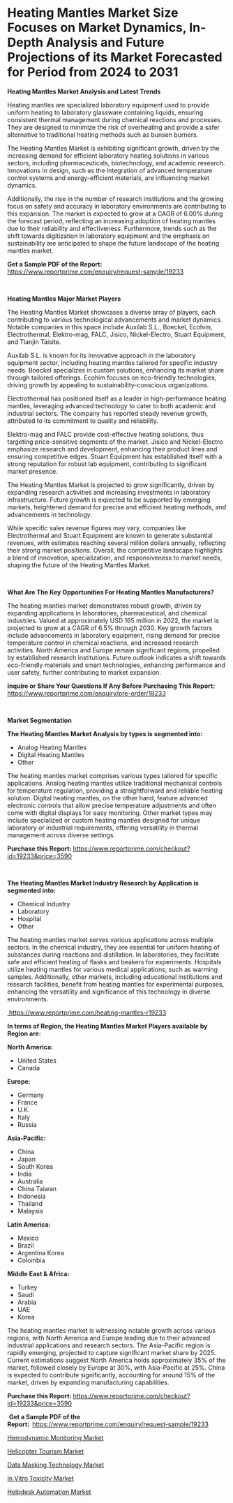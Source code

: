 <p><h1>Heating Mantles Market Size Focuses on Market Dynamics, In-Depth Analysis and Future Projections of its Market Forecasted for Period from 2024 to 2031</h1></p><p><strong>Heating Mantles Market Analysis and Latest Trends</strong></p>
<p><p>Heating mantles are specialized laboratory equipment used to provide uniform heating to laboratory glassware containing liquids, ensuring consistent thermal management during chemical reactions and processes. They are designed to minimize the risk of overheating and provide a safer alternative to traditional heating methods such as bunsen burners.</p><p>The Heating Mantles Market is exhibiting significant growth, driven by the increasing demand for efficient laboratory heating solutions in various sectors, including pharmaceuticals, biotechnology, and academic research. Innovations in design, such as the integration of advanced temperature control systems and energy-efficient materials, are influencing market dynamics. </p><p>Additionally, the rise in the number of research institutions and the growing focus on safety and accuracy in laboratory environments are contributing to this expansion. The market is expected to grow at a CAGR of 6.00% during the forecast period, reflecting an increasing adoption of heating mantles due to their reliability and effectiveness. Furthermore, trends such as the shift towards digitization in laboratory equipment and the emphasis on sustainability are anticipated to shape the future landscape of the heating mantles market.</p></p>
<p><strong>Get a Sample PDF of the Report:&nbsp;</strong> <a href="https://www.reportprime.com/enquiry/request-sample/19233?utm_campaign=1169&utm_medium=2&utm_source=Github&utm_content=ia&utm_term=22112024&utm_id=heating-mantles">https://www.reportprime.com/enquiry/request-sample/19233</a></p>
<p>&nbsp;</p>
<p><strong>Heating Mantles Major Market Players</strong></p>
<p><p>The Heating Mantles Market showcases a diverse array of players, each contributing to various technological advancements and market dynamics. Notable companies in this space include Auxilab S.L., Boeckel, Ecohim, Electrothermal, Elektro-mag, FALC, Jisico, Nickel-Electro, Stuart Equipment, and Tianjin Taisite.</p><p>Auxilab S.L. is known for its innovative approach in the laboratory equipment sector, including heating mantles tailored for specific industry needs. Boeckel specializes in custom solutions, enhancing its market share through tailored offerings. Ecohim focuses on eco-friendly technologies, driving growth by appealing to sustainability-conscious organizations.</p><p>Electrothermal has positioned itself as a leader in high-performance heating mantles, leveraging advanced technology to cater to both academic and industrial sectors. The company has reported steady revenue growth, attributed to its commitment to quality and reliability.</p><p>Elektro-mag and FALC provide cost-effective heating solutions, thus targeting price-sensitive segments of the market. Jisico and Nickel-Electro emphasize research and development, enhancing their product lines and ensuring competitive edges. Stuart Equipment has established itself with a strong reputation for robust lab equipment, contributing to significant market presence.</p><p>The Heating Mantles Market is projected to grow significantly, driven by expanding research activities and increasing investments in laboratory infrastructure. Future growth is expected to be supported by emerging markets, heightened demand for precise and efficient heating methods, and advancements in technology.</p><p>While specific sales revenue figures may vary, companies like Electrothermal and Stuart Equipment are known to generate substantial revenues, with estimates reaching several million dollars annually, reflecting their strong market positions. Overall, the competitive landscape highlights a blend of innovation, specialization, and responsiveness to market needs, shaping the future of the Heating Mantles Market.</p></p>
<p>&nbsp;</p>
<p><strong>What Are The Key Opportunities For Heating Mantles Manufacturers?</strong></p>
<p><p>The heating mantles market demonstrates robust growth, driven by expanding applications in laboratories, pharmaceutical, and chemical industries. Valued at approximately USD 165 million in 2022, the market is projected to grow at a CAGR of 6.5% through 2030. Key growth factors include advancements in laboratory equipment, rising demand for precise temperature control in chemical reactions, and increased research activities. North America and Europe remain significant regions, propelled by established research institutions. Future outlook indicates a shift towards eco-friendly materials and smart technologies, enhancing performance and user safety, further contributing to market expansion.</p></p>
<p><strong>Inquire or Share Your Questions If Any Before Purchasing This Report:</strong> <a href="https://www.reportprime.com/enquiry/pre-order/19233?utm_campaign=1169&utm_medium=2&utm_source=Github&utm_content=ia&utm_term=22112024&utm_id=heating-mantles">https://www.reportprime.com/enquiry/pre-order/19233</a></p>
<p>&nbsp;</p>
<p><strong>Market Segmentation</strong></p>
<p><strong>The Heating Mantles Market Analysis by types is segmented into:</strong></p>
<p><ul><li>Analog Heating Mantles</li><li>Digital Heating Mantles</li><li>Other</li></ul></p>
<p><p>The heating mantles market comprises various types tailored for specific applications. Analog heating mantles utilize traditional mechanical controls for temperature regulation, providing a straightforward and reliable heating solution. Digital heating mantles, on the other hand, feature advanced electronic controls that allow precise temperature adjustments and often come with digital displays for easy monitoring. Other market types may include specialized or custom heating mantles designed for unique laboratory or industrial requirements, offering versatility in thermal management across diverse settings.</p></p>
<p><strong>Purchase this Report:&nbsp;</strong><a href="https://www.reportprime.com/checkout?id=19233&price=3590&utm_campaign=1169&utm_medium=2&utm_source=Github&utm_content=ia&utm_term=22112024&utm_id=heating-mantles">https://www.reportprime.com/checkout?id=19233&price=3590</a></p>
<p>&nbsp;</p>
<p><strong>The Heating Mantles Market Industry Research by Application is segmented into:</strong></p>
<p><ul><li>Chemical Industry</li><li>Laboratory</li><li>Hospital</li><li>Other</li></ul></p>
<p><p>The heating mantles market serves various applications across multiple sectors. In the chemical industry, they are essential for uniform heating of substances during reactions and distillation. In laboratories, they facilitate safe and efficient heating of flasks and beakers for experiments. Hospitals utilize heating mantles for various medical applications, such as warming samples. Additionally, other markets, including educational institutions and research facilities, benefit from heating mantles for experimental purposes, enhancing the versatility and significance of this technology in diverse environments.</p></p>
<p><a href="https://www.reportprime.com/heating-mantles-r19233?utm_campaign=1169&utm_medium=2&utm_source=Github&utm_content=ia&utm_term=22112024&utm_id=heating-mantles">&nbsp;https://www.reportprime.com/heating-mantles-r19233</a></p>
<p><strong>In terms of Region, the Heating Mantles Market Players available by Region are:</strong></p>
<p>
    <p> <strong> North America: </strong>
        <ul>
            <li>United States</li>
            <li>Canada</li>
        </ul>
        </p> 
    <p> <strong> Europe: </strong>
        <ul>
            <li>Germany</li>
            <li>France</li>
            <li>U.K.</li>
            <li>Italy</li>
            <li>Russia</li>
        </ul>
        </p> 
    <p> <strong> Asia-Pacific: </strong>
        <ul>
            <li>China</li>
            <li>Japan</li>
            <li>South Korea</li>
            <li>India</li>
            <li>Australia</li>
            <li>China Taiwan</li>
            <li>Indonesia</li>
            <li>Thailand</li>
            <li>Malaysia</li>
        </ul>
        </p> 
    <p> <strong> Latin America: </strong>
        <ul>
            <li>Mexico</li>
            <li>Brazil</li>
            <li>Argentina Korea</li>
            <li>Colombia</li>
        </ul>
        </p> 
    <p> <strong> Middle East & Africa: </strong>
        <ul>
            <li>Turkey</li>
            <li>Saudi</li>
            <li>Arabia</li>
            <li>UAE</li>
            <li>Korea</li>
        </ul>
    </p>
    </p>
<p><p>The heating mantles market is witnessing notable growth across various regions, with North America and Europe leading due to their advanced industrial applications and research sectors. The Asia-Pacific region is rapidly emerging, projected to capture significant market share by 2025. Current estimations suggest North America holds approximately 35% of the market, followed closely by Europe at 30%, with Asia-Pacific at 25%. China is expected to contribute significantly, accounting for around 15% of the market, driven by expanding manufacturing capabilities.</p></p>
<p><strong>Purchase this Report: </strong><a href="https://www.reportprime.com/checkout?id=19233&price=3590&utm_campaign=1169&utm_medium=2&utm_source=Github&utm_content=ia&utm_term=22112024&utm_id=heating-mantles">https://www.reportprime.com/checkout?id=19233&price=3590</a></p>
<p>&nbsp;<strong>Get a Sample PDF of the Report:&nbsp;&nbsp;</strong><a href="https://www.reportprime.com/enquiry/request-sample/19233?utm_campaign=1169&utm_medium=2&utm_source=Github&utm_content=ia&utm_term=22112024&utm_id=heating-mantles">https://www.reportprime.com/enquiry/request-sample/19233</a></p>
<p><strong></strong></p>
<p><p><a href="https://www.linkedin.com/pulse/tracking-emerging-trends-hemodynamic-monitoring-market-projected-uhntc?utm_campaign=1169&utm_medium=2&utm_source=Github&utm_content=ia&utm_term=22112024&utm_id=heating-mantles">Hemodynamic Monitoring Market</a></p><p><a href="https://www.linkedin.com/pulse/growth-projections-helicopter-tourism-market-expected-qh4zc?utm_campaign=1169&utm_medium=2&utm_source=Github&utm_content=ia&utm_term=22112024&utm_id=heating-mantles">Helicopter Tourism Market</a></p><p><a href="https://issuu.com/reportprime-2/docs/data-masking-technology-market-size_a3144bf767ab91?utm_campaign=1169&utm_medium=2&utm_source=Github&utm_content=ia&utm_term=22112024&utm_id=heating-mantles">Data Masking Technology Market</a></p><p><a href="https://issuu.com/reportprime-2/docs/in-vitro-toxicity-market-size-2030._21599035eb53e7?utm_campaign=1169&utm_medium=2&utm_source=Github&utm_content=ia&utm_term=22112024&utm_id=heating-mantles">In Vitro Toxicity Market</a></p><p><a href="https://www.linkedin.com/pulse/helpdesk-automation-market-analysis-size-share-sales-industry-l6pzc?utm_campaign=1169&utm_medium=2&utm_source=Github&utm_content=ia&utm_term=22112024&utm_id=heating-mantles">Helpdesk Automation Market</a></p></p>